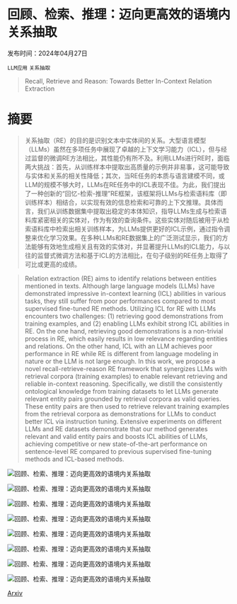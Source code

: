 # 回顾、检索、推理：迈向更高效的语境内关系抽取

发布时间：2024年04月27日

`LLM应用` `关系抽取`

> Recall, Retrieve and Reason: Towards Better In-Context Relation Extraction

# 摘要

> 关系抽取（RE）的目的是识别文本中实体间的关系。大型语言模型（LLMs）虽然在多项任务中展现了卓越的上下文学习能力（ICL），但与经过监督的微调RE方法相比，其性能仍有所不及。利用LLMs进行RE时，面临两大挑战：首先，从训练样本中提取出高质量的示例并非易事，这可能导致与实体和关系的相关性降低；其次，当RE任务的本质与语言建模不同，或LLM的规模不够大时，LLMs在RE任务中的ICL表现不佳。为此，我们提出了一种创新的“回忆-检索-推理”RE框架，该框架将LLMs与检索语料库（即训练样本）相结合，以实现有效的信息检索和可靠的上下文推理。具体而言，我们从训练数据集中提取出稳定的本体知识，指导LLMs生成与检索语料库紧密相关的实体对，作为有效的查询条件。这些实体对随后被用于从检索语料库中检索出相关训练样本，为LLMs提供更好的ICL示例，通过指令调整来优化学习效果。在多种LLMs和RE数据集上的广泛测试显示，我们的方法能够有效地生成相关且有效的实体对，并显著提升LLMs的ICL能力，与以往的监督式微调方法和基于ICL的方法相比，在句子级别的RE任务上取得了可比或更高的成绩。

> Relation extraction (RE) aims to identify relations between entities mentioned in texts. Although large language models (LLMs) have demonstrated impressive in-context learning (ICL) abilities in various tasks, they still suffer from poor performances compared to most supervised fine-tuned RE methods. Utilizing ICL for RE with LLMs encounters two challenges: (1) retrieving good demonstrations from training examples, and (2) enabling LLMs exhibit strong ICL abilities in RE. On the one hand, retrieving good demonstrations is a non-trivial process in RE, which easily results in low relevance regarding entities and relations. On the other hand, ICL with an LLM achieves poor performance in RE while RE is different from language modeling in nature or the LLM is not large enough. In this work, we propose a novel recall-retrieve-reason RE framework that synergizes LLMs with retrieval corpora (training examples) to enable relevant retrieving and reliable in-context reasoning. Specifically, we distill the consistently ontological knowledge from training datasets to let LLMs generate relevant entity pairs grounded by retrieval corpora as valid queries. These entity pairs are then used to retrieve relevant training examples from the retrieval corpora as demonstrations for LLMs to conduct better ICL via instruction tuning. Extensive experiments on different LLMs and RE datasets demonstrate that our method generates relevant and valid entity pairs and boosts ICL abilities of LLMs, achieving competitive or new state-of-the-art performance on sentence-level RE compared to previous supervised fine-tuning methods and ICL-based methods.

![回顾、检索、推理：迈向更高效的语境内关系抽取](../../..//opt/data/Projects/HuggingArxiv/paper_images/2404.17809/x1.png)

![回顾、检索、推理：迈向更高效的语境内关系抽取](../../..//opt/data/Projects/HuggingArxiv/paper_images/2404.17809/x2.png)

![回顾、检索、推理：迈向更高效的语境内关系抽取](../../..//opt/data/Projects/HuggingArxiv/paper_images/2404.17809/x3.png)

![回顾、检索、推理：迈向更高效的语境内关系抽取](../../..//opt/data/Projects/HuggingArxiv/paper_images/2404.17809/x4.png)

![回顾、检索、推理：迈向更高效的语境内关系抽取](../../..//opt/data/Projects/HuggingArxiv/paper_images/2404.17809/x5.png)

![回顾、检索、推理：迈向更高效的语境内关系抽取](../../..//opt/data/Projects/HuggingArxiv/paper_images/2404.17809/x6.png)

![回顾、检索、推理：迈向更高效的语境内关系抽取](../../..//opt/data/Projects/HuggingArxiv/paper_images/2404.17809/x7.png)

![回顾、检索、推理：迈向更高效的语境内关系抽取](../../..//opt/data/Projects/HuggingArxiv/paper_images/2404.17809/x8.png)

[Arxiv](https://arxiv.org/abs/2404.17809)